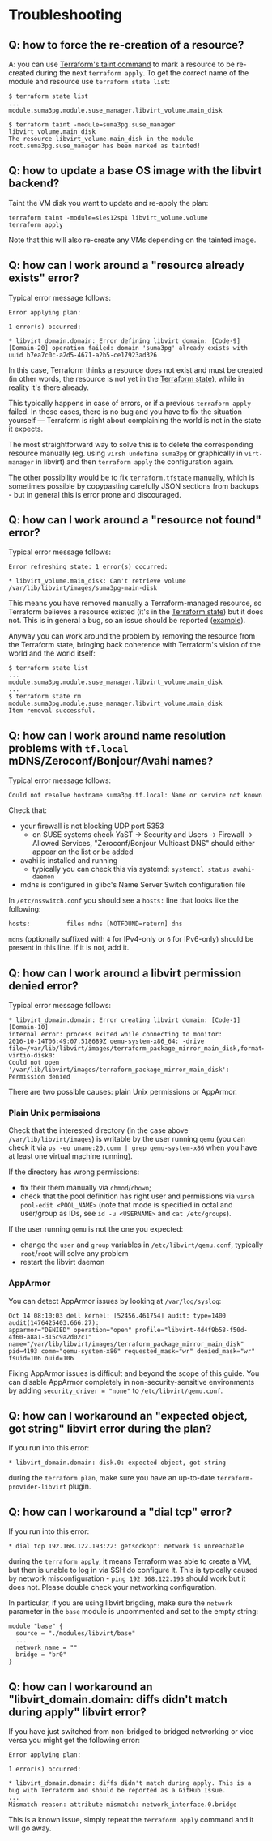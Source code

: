 # Troubleshooting

## Q: how to force the re-creation of a resource?

A: you can use [Terraform's taint command](https://www.terraform.io/docs/commands/taint.html) to mark a resource to be re-created during the next `terraform apply`. To get the correct name of the module and resource use `terraform state list`:

```
$ terraform state list
...
module.suma3pg.module.suse_manager.libvirt_volume.main_disk

$ terraform taint -module=suma3pg.suse_manager libvirt_volume.main_disk
The resource libvirt_volume.main_disk in the module root.suma3pg.suse_manager has been marked as tainted!
```

## Q: how to update a base OS image with the libvirt backend?

Taint the VM disk you want to update and re-apply the plan:
```
terraform taint -module=sles12sp1 libvirt_volume.volume
terraform apply
```

Note that this will also re-create any VMs depending on the tainted image.

## Q: how can I work around a "resource already exists" error?

Typical error message follows:

```
Error applying plan:

1 error(s) occurred:

* libvirt_domain.domain: Error defining libvirt domain: [Code-9] [Domain-20] operation failed: domain 'suma3pg' already exists with uuid b7ea7c0c-a2d5-4671-a2b5-ce17923ad326
```

In this case, Terraform thinks a resource does not exist and must be created (in other words, the resource is not yet in the [Terraform state](https://www.terraform.io/docs/state/)), while in reality it's there already.

This typically happens in case of errors, or if a previous `terraform apply` failed. In those cases, there is no bug and you have to fix the situation yourself — Terraform is right about complaining the world is not in the state it expects.

The most straightforward way to solve this is to delete the corresponding resource manually (eg. using `virsh undefine suma3pg` or graphically in `virt-manager` in libvirt) and then `terraform apply` the configuration again.

The other possibility would be to fix `terraform.tfstate` manually, which is sometimes possible by copypasting carefully JSON sections from backups - but in general this is error prone and discouraged.

## Q: how can I work around a "resource not found" error?

Typical error message follows:

```
Error refreshing state: 1 error(s) occurred:

* libvirt_volume.main_disk: Can't retrieve volume /var/lib/libvirt/images/suma3pg-main-disk
```

This means you have removed manually a Terraform-managed resource, so Terraform believes a resource existed (it's in the [Terraform state](https://www.terraform.io/docs/state/)) but it does not. This is in general a bug, so an issue should be reported ([example](https://github.com/dmacvicar/terraform-provider-libvirt/issues/74)).

Anyway you can work around the problem by removing the resource from the Terraform state, bringing back coherence with Terraform's vision of the world and the world itself:

```
$ terraform state list
...
module.suma3pg.module.suse_manager.libvirt_volume.main_disk
...
$ terraform state rm module.suma3pg.module.suse_manager.libvirt_volume.main_disk
Item removal successful.
```

## Q: how can I work around name resolution problems with `tf.local` mDNS/Zeroconf/Bonjour/Avahi names?

Typical error message follows:

```
Could not resolve hostname suma3pg.tf.local: Name or service not known
```

Check that:
 - your firewall is not blocking UDP port 5353
   - on SUSE systems check YaST -> Security and Users -> Firewall -> Allowed Services, "Zeroconf/Bonjour Multicast DNS" should either appear on the list or be added
 - avahi is installed and running
   - typically you can check this via systemd: `systemctl status avahi-daemon`
 - mdns is configured in glibc's Name Server Switch configuration file

In `/etc/nsswitch.conf` you should see a `hosts:` line that looks like the following:
```
hosts:          files mdns [NOTFOUND=return] dns
```
`mdns` (optionally suffixed with `4` for IPv4-only or `6` for IPv6-only) should be present in this line. If it is not, add it.

## Q: how can I work around a libvirt permission denied error?

Typical error message follows:

```
* libvirt_domain.domain: Error creating libvirt domain: [Code-1] [Domain-10]
internal error: process exited while connecting to monitor:
2016-10-14T06:49:07.518689Z qemu-system-x86_64: -drive file=/var/lib/libvirt/images/terraform_package_mirror_main_disk,format=qcow2,if=none,id=drive-virtio-disk0:
Could not open '/var/lib/libvirt/images/terraform_package_mirror_main_disk':
Permission denied
```

There are two possible causes: plain Unix permissions or AppArmor.

### Plain Unix permissions

Check that the interested directory (in the case above `/var/lib/libvirt/images`) is writable by the user running `qemu` (you can check it via `ps -eo uname:20,comm | grep qemu-system-x86` when you have at least one virtual machine running).

If the directory has wrong permissions:
 - fix their them manually via `chmod`/`chown`;
 - check that the pool definition has right user and permissions via `virsh pool-edit <POOL_NAME>` (note that mode is specified in octal and user/group as IDs, see `id -u <USERNAME>` and `cat /etc/groups`).

If the user running `qemu` is not the one you expected:
 - change the `user` and `group` variables in `/etc/libvirt/qemu.conf`, typically `root`/`root` will solve any problem
 - restart the libvirt daemon

### AppArmor

You can detect AppArmor issues by looking at `/var/log/syslog`:

```
Oct 14 08:10:03 dell kernel: [52456.461754] audit: type=1400 audit(1476425403.666:27):
apparmor="DENIED" operation="open" profile="libvirt-4d4f9b58-f50d-4f60-a8a1-315c9a2d02c1"
name="/var/lib/libvirt/images/terraform_package_mirror_main_disk"
pid=4193 comm="qemu-system-x86" requested_mask="wr" denied_mask="wr"
fsuid=106 ouid=106
```

Fixing AppArmor issues is difficult and beyond the scope of this guide. You can disable AppArmor completely in non-security-sensitive environments by adding `security_driver = "none"` to `/etc/libvirt/qemu.conf`.

## Q: how can I workaround an "expected object, got string" libvirt error during the plan?

If you run into this error:

`* libvirt_domain.domain: disk.0: expected object, got string`

during the `terraform plan`, make sure you have an up-to-date `terraform-provider-libvirt` plugin.

## Q: how can I workaround a "dial tcp" error?

If you run into this error:

`* dial tcp 192.168.122.193:22: getsockopt: network is unreachable`

during the `terraform apply`, it means Terraform was able to create a VM, but then is unable to log in via SSH do configure it. This is typically caused by network misconfiguration - `ping 192.168.122.193` should work but it does not. Please double check your networking configuration.

In particular, if you are using libvirt brigding, make sure the `network` parameter in the `base` module is uncommented and set to the empty string:

```hcl
module "base" {
  source = "./modules/libvirt/base"
  ...
  network_name = ""
  bridge = "br0"
}
```

## Q: how can I workaround an "libvirt_domain.domain: diffs didn't match during apply" libvirt error?

If you have just switched from non-bridged to bridged networking or vice versa you might get the following error:

```
Error applying plan:

1 error(s) occurred:

* libvirt_domain.domain: diffs didn't match during apply. This is a bug with Terraform and should be reported as a GitHub Issue.
...
Mismatch reason: attribute mismatch: network_interface.0.bridge
```

This is a known issue, simply repeat the `terraform apply` command and it will go away.
